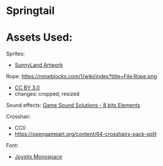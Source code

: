 # Springtail

# Assets Used:
Sprites: 
- [SunnyLand Artwork](https://assetstore.unity.com/packages/2d/characters/sunny-land-103349)

Rope: https://mineblocks.com/1/wiki/index?title=File:Rope.png
- [CC BY 3.0](https://creativecommons.org/licenses/by/3.0/)
- changes: cropped, resized

Sound effects: [Game Sound Solutions - 8 bits Elements](https://assetstore.unity.com/packages/audio/sound-fx/8-bits-elements-16848)

Crosshair:
- CC0
- https://opengameart.org/content/64-crosshairs-pack-split

Font:
- [Joystix Monospace](https://www.1001fonts.com/joystix-font.html)
